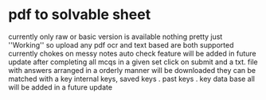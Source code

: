 # pdf to solvable sheet
 currently only raw or basic version is available nothing pretty just ''Working'' so upload any pdf ocr and text based are both supported 
 currently chokes on messy notes 
 auto check feature will be added in future update 
 after completing all mcqs in a given set click on submit and a txt. file with answers arranged in a orderly manner will be downloaded 
 they can be matched with a key 
 internal keys, saved keys . past keys . key data base all will be added in a future update 
